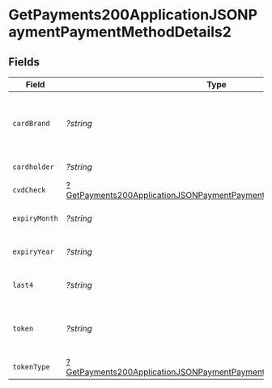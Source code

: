 # GetPayments200ApplicationJSONPaymentPaymentMethodDetails2


## Fields

| Field                                                                                                                                                                | Type                                                                                                                                                                 | Required                                                                                                                                                             | Description                                                                                                                                                          | Example                                                                                                                                                              |
| -------------------------------------------------------------------------------------------------------------------------------------------------------------------- | -------------------------------------------------------------------------------------------------------------------------------------------------------------------- | -------------------------------------------------------------------------------------------------------------------------------------------------------------------- | -------------------------------------------------------------------------------------------------------------------------------------------------------------------- | -------------------------------------------------------------------------------------------------------------------------------------------------------------------- |
| `cardBrand`                                                                                                                                                          | *?string*                                                                                                                                                            | :heavy_minus_sign:                                                                                                                                                   | Card brand of the card, for example, visa, master.                                                                                                                   | visa                                                                                                                                                                 |
| `cardholder`                                                                                                                                                         | *?string*                                                                                                                                                            | :heavy_minus_sign:                                                                                                                                                   | Card holder name.                                                                                                                                                    | John Doe                                                                                                                                                             |
| `cvdCheck`                                                                                                                                                           | [?GetPayments200ApplicationJSONPaymentPaymentMethodDetails2CvdCheck](../../models/operations/GetPayments200ApplicationJSONPaymentPaymentMethodDetails2CvdCheck.md)   | :heavy_minus_sign:                                                                                                                                                   | N/A                                                                                                                                                                  |                                                                                                                                                                      |
| `expiryMonth`                                                                                                                                                        | *?string*                                                                                                                                                            | :heavy_minus_sign:                                                                                                                                                   | Expiration month for the card.                                                                                                                                       | 12                                                                                                                                                                   |
| `expiryYear`                                                                                                                                                         | *?string*                                                                                                                                                            | :heavy_minus_sign:                                                                                                                                                   | Expiration year for the card.                                                                                                                                        | 2023                                                                                                                                                                 |
| `last4`                                                                                                                                                              | *?string*                                                                                                                                                            | :heavy_minus_sign:                                                                                                                                                   | Last 4 digits of the card.                                                                                                                                           | 3456                                                                                                                                                                 |
| `token`                                                                                                                                                              | *?string*                                                                                                                                                            | :heavy_minus_sign:                                                                                                                                                   | Payment method token for the Payment.                                                                                                                                | 2f40537f-769c-4f80-b3fb-b5cff67d457d                                                                                                                                 |
| `tokenType`                                                                                                                                                          | [?GetPayments200ApplicationJSONPaymentPaymentMethodDetails2TokenType](../../models/operations/GetPayments200ApplicationJSONPaymentPaymentMethodDetails2TokenType.md) | :heavy_minus_sign:                                                                                                                                                   | Type of the token.                                                                                                                                                   |                                                                                                                                                                      |